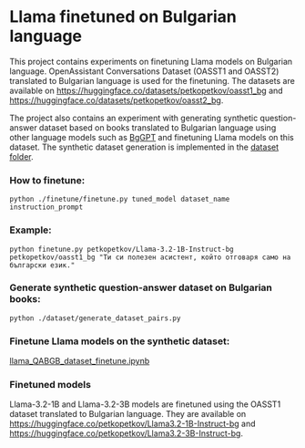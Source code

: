 

# Llama finetuned on Bulgarian language

This project contains experiments on finetuning Llama models on Bulgarian language. OpenAssistant Conversations Dataset (OASST1 and OASST2) translated to Bulgarian language is used for the finetuning. The datasets are available on https://huggingface.co/datasets/petkopetkov/oasst1_bg and https://huggingface.co/datasets/petkopetkov/oasst2_bg.

The project also contains an experiment with generating synthetic question-answer dataset based on books translated to Bulgarian language using other language models such as [BgGPT](https://huggingface.co/INSAIT-Institute/BgGPT-Gemma-2-9B-IT-v1.0) and finetuning Llama models on this dataset. The synthetic dataset generation is implemented in the [dataset folder](./dataset/generate_dataset_pairs.py).

### How to finetune:

```python ./finetune/finetune.py tuned_model dataset_name instruction_prompt```

### Example:

```python finetune.py petkopetkov/Llama-3.2-1B-Instruct-bg petkopetkov/oasst1_bg "Ти си полезен асистент, който отговаря само на български език."```

### Generate synthetic question-answer dataset on Bulgarian books:

```python ./dataset/generate_dataset_pairs.py```

### Finetune Llama models on the synthetic dataset:

[llama_QABGB_dataset_finetune.ipynb](./llama_QABGB_dataset_finetune.ipynb)

### Finetuned models

Llama-3.2-1B and Llama-3.2-3B models are finetuned using the OASST1 dataset translated to Bulgarian language. They are available on https://huggingface.co/petkopetkov/Llama3.2-1B-Instruct-bg and https://huggingface.co/petkopetkov/Llama3.2-3B-Instruct-bg.

